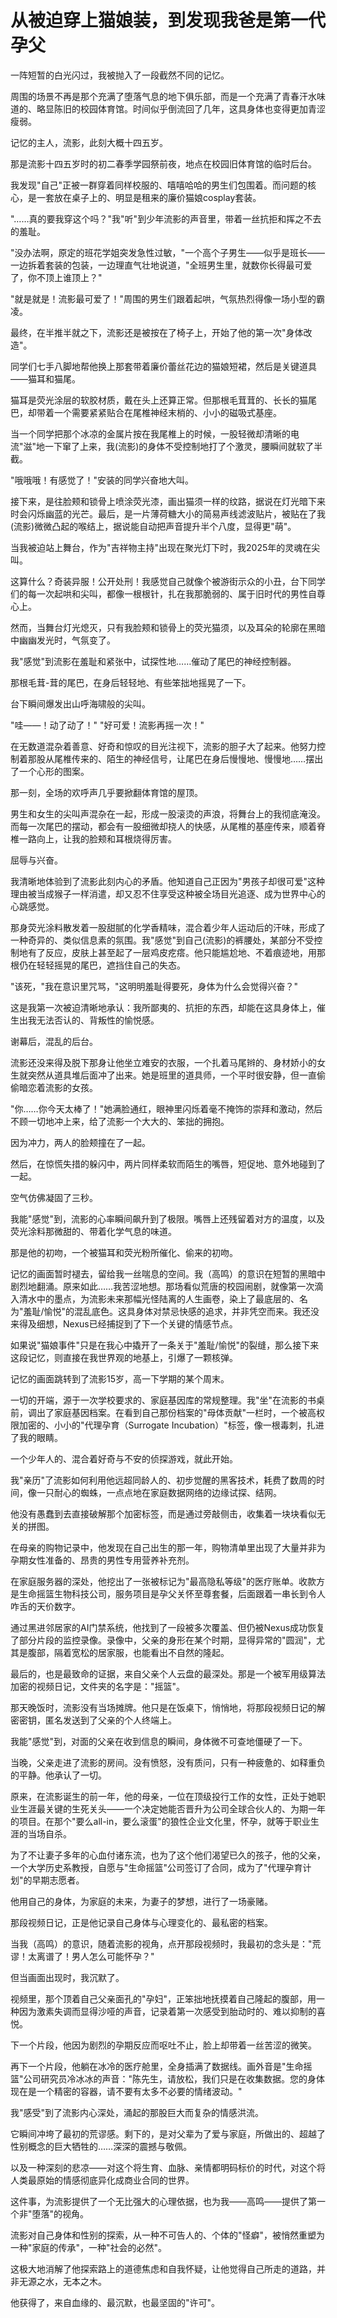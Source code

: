 # 从被迫穿上猫娘装，到发现我爸是第一代孕父

一阵短暂的白光闪过，我被抛入了一段截然不同的记忆。

周围的场景不再是那个充满了堕落气息的地下俱乐部，而是一个充满了青春汗水味道的、略显陈旧的校园体育馆。时间似乎倒流回了几年，这具身体也变得更加青涩瘦弱。

记忆的主人，流影，此刻大概十四五岁。

那是流影十四五岁时的初二春季学园祭前夜，地点在校园旧体育馆的临时后台。

我发现"自己"正被一群穿着同样校服的、嘻嘻哈哈的男生们包围着。而问题的核心，是一套放在桌子上的、明显是租来的廉价猫娘cosplay套装。

"……真的要我穿这个吗？"我"听"到少年流影的声音里，带着一丝抗拒和挥之不去的羞耻。

"没办法啊，原定的班花学姐突发急性过敏，"一个高个子男生——似乎是班长——一边拆着套装的包装，一边理直气壮地说道，"全班男生里，就数你长得最可爱了，你不顶上谁顶上？"

"就是就是！流影最可爱了！"周围的男生们跟着起哄，气氛热烈得像一场小型的霸凌。

最终，在半推半就之下，流影还是被按在了椅子上，开始了他的第一次"身体改造"。

同学们七手八脚地帮他换上那套带着廉价蕾丝花边的猫娘短裙，然后是关键道具——猫耳和猫尾。

猫耳是荧光涂层的软胶材质，戴在头上还算正常。但那根毛茸茸的、长长的猫尾巴，却带着一个需要紧紧贴合在尾椎神经末梢的、小小的磁吸式基座。

当一个同学把那个冰凉的金属片按在我尾椎上的时候，一股轻微却清晰的电流"滋"地一下窜了上来，我(流影)的身体不受控制地打了个激灵，腰瞬间就软了半截。

"哦哦哦！有感觉了！"安装的同学兴奋地大叫。

接下来，是往脸颊和锁骨上喷涂荧光漆，画出猫须一样的纹路，据说在灯光暗下来时会闪烁幽蓝的光芒。最后，是一片薄荷糖大小的简易声线滤波贴片，被贴在了我(流影)微微凸起的喉结上，据说能自动把声音提升半个八度，显得更"萌"。

当我被迫站上舞台，作为"吉祥物主持"出现在聚光灯下时，我2025年的灵魂在尖叫。

这算什么？奇装异服！公开处刑！我感觉自己就像个被游街示众的小丑，台下同学们的每一次起哄和尖叫，都像一根根针，扎在我那脆弱的、属于旧时代的男性自尊心上。

然而，当舞台灯光熄灭，只有我脸颊和锁骨上的荧光猫须，以及耳朵的轮廓在黑暗中幽幽发光时，气氛变了。

我"感觉"到流影在羞耻和紧张中，试探性地……催动了尾巴的神经控制器。

那根毛茸-茸的尾巴，在身后轻轻地、有些笨拙地摇晃了一下。

台下瞬间爆发出山呼海啸般的尖叫。

"哇——！动了动了！"
"好可爱！流影再摇一次！"

在无数道混杂着善意、好奇和惊叹的目光注视下，流影的胆子大了起来。他努力控制着那股从尾椎传来的、陌生的神经信号，让尾巴在身后慢慢地、慢慢地……摆出了一个心形的图案。

那一刻，全场的欢呼声几乎要掀翻体育馆的屋顶。

男生和女生的尖叫声混杂在一起，形成一股滚烫的声浪，将舞台上的我彻底淹没。而每一次尾巴的摆动，都会有一股细微却挠人的快感，从尾椎的基座传来，顺着脊椎一路向上，让我的脸颊和耳根烧得厉害。

屈辱与兴奋。

我清晰地体验到了流影此刻内心的矛盾。他知道自己正因为"男孩子却很可爱"这种理由被当成猴子一样消遣，却又忍不住享受这种被全场目光追逐、成为世界中心的心跳感觉。

那身荧光涂料散发着一股甜腻的化学香精味，混合着少年人运动后的汗味，形成了一种奇异的、类似信息素的氛围。我"感觉"到自己(流影)的裤腰处，某部分不受控制地有了反应，皮肤上甚至起了一层鸡皮疙瘩。他只能尴尬地、不着痕迹地，用那根仍在轻轻摇晃的尾巴，遮挡住自己的失态。

"该死，"我在意识里咒骂，"这明明羞耻得要死，身体为什么会觉得兴奋？"

这是我第一次被迫清晰地承认：我所鄙夷的、抗拒的东西，却能在这具身体上，催生出我无法否认的、背叛性的愉悦感。

谢幕后，混乱的后台。

流影还没来得及脱下那身让他坐立难安的衣服，一个扎着马尾辫的、身材娇小的女生就突然从道具堆后面冲了出来。她是班里的道具师，一个平时很安静，但一直偷偷暗恋着流影的女孩。

"你……你今天太棒了！"她满脸通红，眼神里闪烁着毫不掩饰的崇拜和激动，然后不顾一切地冲上来，给了流影一个大大的、笨拙的拥抱。

因为冲力，两人的脸颊撞在了一起。

然后，在惊慌失措的躲闪中，两片同样柔软而陌生的嘴唇，短促地、意外地碰到了一起。

空气仿佛凝固了三秒。

我能"感觉"到，流影的心率瞬间飙升到了极限。嘴唇上还残留着对方的温度，以及荧光涂料那微甜的、带着化学气息的味道。

那是他的初吻，一个被猫耳和荧光粉所催化、偷来的初吻。

记忆的画面暂时褪去，留给我一丝喘息的空间。我（高鸣）的意识在短暂的黑暗中剧烈地翻涌。原来如此……我苦涩地想。那场看似荒唐的校园闹剧，就像第一次滴入清水中的墨点，为流影未来那幅光怪陆离的人生画卷，染上了最底层的、名为"羞耻/愉悦"的混乱底色。这具身体对禁忌快感的追求，并非凭空而来。我还没来得及细想，Nexus已经捕捉到了下一个关键的情感节点。



如果说"猫娘事件"只是在我心中撬开了一条关于"羞耻/愉悦"的裂缝，那么接下来这段记忆，则直接在我世界观的地基上，引爆了一颗核弹。

记忆的画面跳转到了流影15岁，高一下学期的某个周末。

一切的开端，源于一次学校要求的、家庭基因库的常规整理。我"坐"在流影的书桌前，调出了家庭基因档案。在看到自己那份档案的"母体贡献"一栏时，一个被高权限加密的、小小的"代理孕育（Surrogate Incubation）"标签，像一根毒刺，扎进了我的眼睛。

一个少年人的、混合着好奇与不安的侦探游戏，就此开始。

我"亲历"了流影如何利用他远超同龄人的、初步觉醒的黑客技术，耗费了数周的时间，像一只耐心的蜘蛛，一点点地在家庭数据网络的边缘试探、结网。

他没有愚蠢到去直接破解那个加密标签，而是通过旁敲侧击，收集着一块块看似无关的拼图。

在母亲的购物记录中，他发现在自己出生的那一年，购物清单里出现了大量并非为孕期女性准备的、昂贵的男性专用营养补充剂。

在家庭服务器的深处，他挖出了一张被标记为"最高隐私等级"的医疗账单。收款方是生命摇篮生物科技公司，服务项目是孕父关怀至尊套餐，后面跟着一串长到令人咋舌的天价数字。

通过黑进邻居家的AI门禁系统，他找到了一段被多次覆盖、但仍被Nexus成功恢复了部分片段的监控录像。录像中，父亲的身形在某个时期，显得异常的"圆润"，尤其是腹部，隔着宽松的居家服，也能看出不自然的隆起。

最后的，也是最致命的证据，来自父亲个人云盘的最深处。那是一个被军用级算法加密的视频日记，文件夹的名字是："摇篮"。

那天晚饭时，流影没有当场摊牌。他只是在饭桌下，悄悄地，将那段视频日记的解密密钥，匿名发送到了父亲的个人终端上。

我能"感觉"到，对面的父亲在收到信息的瞬间，身体微不可查地僵硬了一下。

当晚，父亲走进了流影的房间。没有愤怒，没有质问，只有一种疲惫的、如释重负的平静。他承认了一切。

原来，在流影诞生的前一年，他的母亲，一位在顶级投行工作的女性，正处于她职业生涯最关键的生死关头——一个决定她能否晋升为公司全球合伙人的、为期一年的项目。在那个"要么all-in，要么滚蛋"的狼性企业文化里，怀孕，就等于职业生涯的当场自杀。

为了不让妻子多年的心血付诸东流，也为了这个他们渴望已久的孩子，他的父亲，一个大学历史系教授，自愿与"生命摇篮"公司签订了合同，成为了"代理孕育计划"的早期志愿者。

他用自己的身体，为家庭的未来，为妻子的梦想，进行了一场豪赌。

那段视频日记，正是他记录自己身体与心理变化的、最私密的档案。

当我（高鸣）的意识，随着流影的视角，点开那段视频时，我最初的念头是："荒谬！太离谱了！男人怎么可能怀孕？"

但当画面出现时，我沉默了。

视频里，那个顶着自己父亲面孔的"孕妇"，正笨拙地抚摸着自己隆起的腹部，用一种因为激素失调而显得沙哑的声音，记录着第一次感受到胎动时的、难以抑制的喜悦。

下一个片段，他因为剧烈的孕期反应而呕吐不止，脸上却带着一丝苦涩的微笑。

再下一个片段，他躺在冰冷的医疗舱里，全身插满了数据线。画外音是"生命摇篮"公司研究员冷冰冰的声音："陈先生，请放松，我们只是在收集数据。您的身体现在是一个精密的容器，请不要有太多不必要的情绪波动。"

我"感受"到了流影内心深处，涌起的那股巨大而复杂的情感洪流。

它瞬间冲垮了最初的荒谬感。剩下的，是对父辈为了爱与家庭，所做出的、超越了性别概念的巨大牺牲的……深深的震撼与敬佩。

以及一种深刻的悲凉——对这个将生育、血脉、亲情都明码标价的时代，对这个将人类最原始的情感彻底异化成商业合同的世界。

这件事，为流影提供了一个无比强大的心理依据，也为我——高鸣——提供了第一个非"堕落"的视角。

流影对自己身体和性别的探索，从一种不可告人的、个体的"怪癖"，被悄然重塑为一种"家庭的传承"，一种"社会的必然"。

这极大地消解了他探索路上的道德焦虑和自我怀疑，让他觉得自己所走的道路，并非无源之水，无本之木。

他获得了，来自血缘的、最沉默，也最坚固的"许可"。 